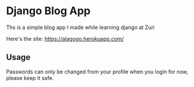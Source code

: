 
# Django Blog App
Ths is a simple blog app I made while learning django at Zuri

Here's the site:
https://alagogo.herokuapp.com/

## Usage
Passwords can only be changed from your profile when you login for now, please keep it safe.
